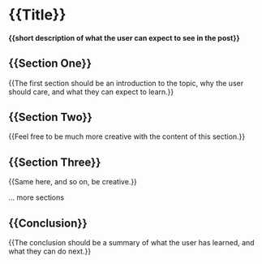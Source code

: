 # {{Title}}

#### {{short description of what the user can expect to see in the post}}

## {{Section One}}

{{The first section should be an introduction to the topic, why the user should care, and what they can expect to learn.}}

## {{Section Two}}

{{Feel free to be much more creative with the content of this section.}}

## {{Section Three}}

{{Same here, and so on, be creative.}}

... more sections

## {{Conclusion}}

{{The conclusion should be a summary of what the user has learned, and what they can do next.}}
